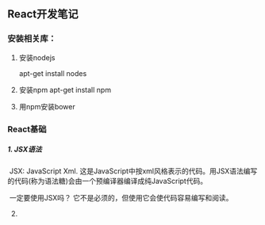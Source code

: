 ## React开发笔记

### 安装相关库：

1. 安装nodejs

   apt-get install nodes

2. 安装npm
   apt-get install npm

3. 用npm安装bower



### React基础

##### 1. JSX语法

​	JSX: JavaScript Xml. 这是JavaScript中按xml风格表示的代码。用JSX语法编写的代码(称为语法糖)会由一个预编译器编译成纯JavaScript代码。

​	一定要使用JSX吗？ 它不是必须的，但使用它会使代码容易编写和阅读。

2. ​